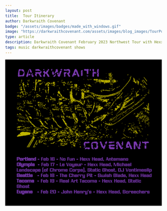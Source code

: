 ```yaml
---
layout: post
title:  Tour Itinerary
author: Darkwraith Covenant
badge: "/assets/images/badges/made_with_windows.gif"
image: "https://darkwraithcovenant.com/assets/images/blog_images/TourPosterFeb2023.png"
type: article
description: Darkwraith Covenant February 2023 Northwest Tour with Hexxhead.
tags: music darkwraithcovenant shows
---
```

<img src="/assets/images/blog_images/TourPosterFeb2023.png" class="res">